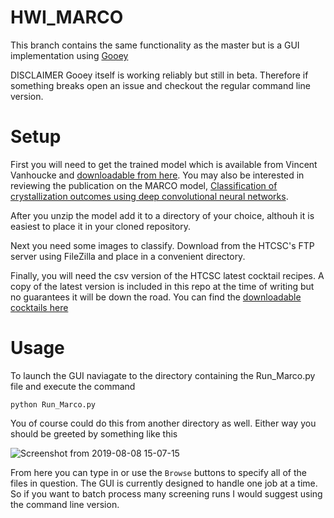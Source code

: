 # HWI_MARCO

This branch contains the same functionality as the master but is a GUI implementation using [Gooey](https://github.com/chriskiehl/Gooey)

DISCLAIMER
Gooey itself is working reliably but still in beta. Therefore if something breaks open an issue and checkout the regular command line version. 

# Setup

First you will need to get the trained model which is available from Vincent Vanhoucke and [downloadable from here](https://storage.googleapis.com/marco-168219-model/savedmodel.zip). You may also be interested in reviewing the publication on the MARCO model, 
[Classification of crystallization outcomes using deep convolutional neural networks](https://arxiv.org/abs/1803.10342).

After you unzip the model add it to a directory of your choice, althouh it is easiest to place it in your cloned repository.

Next you need some images to classify. Download from the HTCSC's FTP server using FileZilla and place in a convenient directory.

Finally, you will need the csv version of the HTCSC latest cocktail recipes. A copy of the latest version is included in this repo at the time of writing but no guarantees it will be down the road. You can find the [downloadable cocktails here](https://hwi.buffalo.edu/crystallization-cocktails/)

# Usage

To launch the GUI naviagate to the directory containing the Run_Marco.py file and execute the command
```
python Run_Marco.py
```
You of course could do this from another directory as well. Either way you should be greeted by something like this

![Screenshot from 2019-08-08 15-07-15](https://user-images.githubusercontent.com/45807040/62734298-473c4d00-b9ee-11e9-84b7-1d9574dc0c38.png)

From here you can type in or use the ```Browse``` buttons to specify all of the files in question. The GUI is currently designed to handle one job at a time. So if you want to batch process many screening runs I would suggest using the command line version. 

